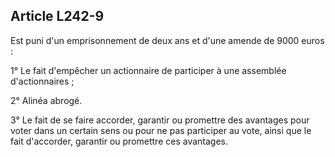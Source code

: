 Article L242-9
----
Est puni d'un emprisonnement de deux ans et d'une amende de 9000 euros :

1° Le fait d'empêcher un actionnaire de participer à une assemblée
d'actionnaires ;

2° Alinéa abrogé.

3° Le fait de se faire accorder, garantir ou promettre des avantages pour voter
dans un certain sens ou pour ne pas participer au vote, ainsi que le fait
d'accorder, garantir ou promettre ces avantages.
